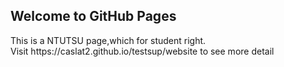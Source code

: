 ## Welcome to GitHub Pages
<div>
This is a NTUTSU page,which for student right.
</div>
<div>
Visit https://caslat2.github.io/testsup/website to see more detail
</div>
<img hrf="https://media3.giphy.com/media/sIIhZliB2McAo/giphy.gif">
